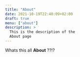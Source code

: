 ```yaml
---
title: "About"
date: 2021-10-19T22:40:09+02:00
draft: true
menu: ["about"]
description: >
  This is the description of the
  About page
---
```


Whats this all **About** ??!?